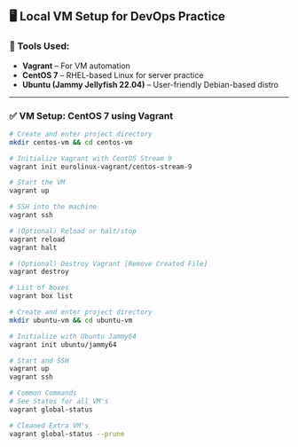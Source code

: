 ## 🖥️ Local VM Setup for DevOps Practice

### 🔧 Tools Used:
- **Vagrant** – For VM automation
- **CentOS 7** – RHEL-based Linux for server practice
- **Ubuntu (Jammy Jellyfish 22.04)** – User-friendly Debian-based distro

---

### ✅ VM Setup: CentOS 7 using Vagrant

```bash
# Create and enter project directory
mkdir centos-vm && cd centos-vm

# Initialize Vagrant with CentOS Stream 9
vagrant init eurolinux-vagrant/centos-stream-9

# Start the VM
vagrant up

# SSH into the machine
vagrant ssh

# (Optional) Reload or halt/stop
vagrant reload
vagrant halt

# (Optional) Destroy Vagrant [Remove Created File]
vagrant destroy

# List of boxes
vagrant box list

# Create and enter project directory
mkdir ubuntu-vm && cd ubuntu-vm

# Initialize with Ubuntu Jammy64
vagrant init ubuntu/jammy64

# Start and SSH
vagrant up
vagrant ssh

# Common Commands
# See Status for all VM's
vagrant global-status

# Cleaned Extra VM's
vagrant global-status --prune
```